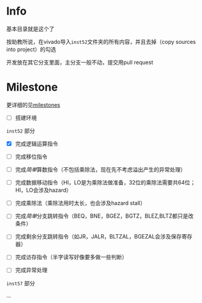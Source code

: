 # Info

基本目录就是这个了

按助教所说，在vivado导入`inst52`文件夹的所有内容，并且去掉（copy sources into project）的勾选

开发放在其它分支里面，主分支一般不动，提交用pull request

# Milestone

更详细的见[milestones](docs/milestones.md)

- [ ] 搭建环境

`inst52` 部分

- [x] 完成逻辑运算指令
- [ ] 完成移位指令
- [ ] 完成*简单*算数指令（不包括乘除法，现在先不考虑溢出产生的异常处理）
- [ ] 完成数据移动指令（HI，LO是为乘除法做准备，32位的乘除法需要共64位；HI，LO会涉及hazard）
- [ ] 完成乘除法（乘除法用时太长，也会涉及hazard stall）
- [ ] 完成*简单*分支跳转指令（BEQ，BNE，BGEZ，BGTZ，BLEZ,BLTZ都只是改条件）
- [ ] 完成剩余分支跳转指令（如JR，JALR，BLTZAL，BGEZAL会涉及保存寄存器）
- [ ] 完成访存指令（半字读写好像要多做一些判断）

- [ ] 完成异常处理

`inst57` 部分

...

